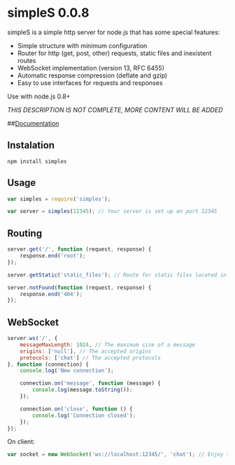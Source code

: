 # simpleS 0.0.8

simpleS is a simple http server for node.js that has some special features:

- Simple structure with minimum configuration
- Router for http (get, post, other) requests, static files and inexistent routes
- WebSocket implementation (version 13, RFC 6455)
- Automatic response compression (deflate and gzip)
- Easy to use interfaces for requests and responses

Use with node.js 0.8+

*THIS DESCRIPTION IS NOT COMPLETE, MORE CONTENT WILL BE ADDED*

##[Documentation](https://github.com/micnic/simpleS/wiki/Documentation "simpleS Documentation")

## Instalation

	npm install simples

## Usage

```javascript
var simples = require('simples');

var server = simples(12345); // Your server is set up on port 12345
```

## Routing

```javascript
server.get('/', function (request, response) {
	response.end('root');
});

server.getStatic('static_files'); // Route for static files located in the folder "static_files"

server.notFound(function (request, response) {
	response.end('404');
});
```

## WebSocket

```javascript
server.ws('/', {
	messageMaxLength: 1024, // The maximum size of a message
	origins: ['null'], // The accepted origins
	protocols: ['chat'] // The accepted protocols
}, function (connection) {
	console.log('New connection');

	connection.on('message', function (message) {
		console.log(message.toString());
	});

	connection.on('close', function () {
		console.log('Connection closed');
	});
});
```

On client:

```javascript
var socket = new WebSocket('ws://localhost:12345/', 'chat'); // Enjoy the real-time connection
```